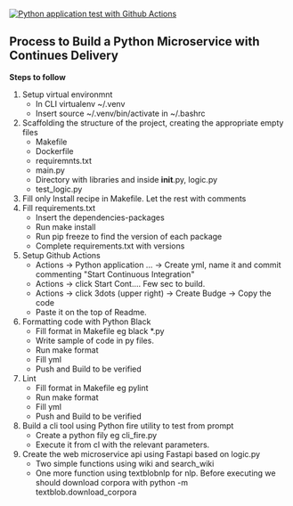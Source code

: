 [![Python application test with Github Actions](https://github.com/thioaana/BuildMicroserviceWithContinDelivery/actions/workflows/devops.yml/badge.svg)](https://github.com/thioaana/BuildMicroserviceWithContinDelivery/actions/workflows/devops.yml)

## Process to Build a Python Microservice with Continues Delivery

**Steps to follow**
1. Setup virtual environmnt 
    - In CLI virtualenv ~/.venv
    - Insert source ~/.venv/bin/activate in ~/.bashrc
2. Scaffolding the structure of the project, creating the appropriate empty files
    - Makefile
    - Dockerfile
    - requiremnts.txt
    - main.py 
    - Directory with libraries and inside __init__.py, logic.py
    - test_logic.py
3. Fill only Install recipe in Makefile. Let the rest with  comments
4. Fill requirements.txt
    - Insert the dependencies-packages
    - Run make install
    - Run pip freeze to find the version of each package
    - Complete requirements.txt with versions
5. Setup Github Actions
    - Actions -> Python application ... -> Create yml, name it and commit commenting "Start Continuous Integration"
    - Actions -> click Start Cont.... Few sec to build.
    - Actions -> click 3dots (upper right) -> Create Budge -> Copy the code
    - Paste it on the top of Readme.
6. Formatting code with Python Black
    - Fill format in Makefile eg black *.py
    - Write sample of code in py files.
    - Run make format
    - Fill yml
    - Push and Build to be verified
7. Lint 
    - Fill format in Makefile eg pylint
    - Run make format
    - Fill yml
    - Push and Build to be verified
8. Build a cli tool using Python fire utility to test from prompt
    - Create a python fily eg cli_fire.py
    - Execute it from cl with the relevant parameters.
9. Create the web microservice api using Fastapi based on logic.py
    - Two simple functions using wiki and search_wiki
    - One more function using textblobnlp for nlp. Before executing we should download corpora with python -m textblob.download_corpora 